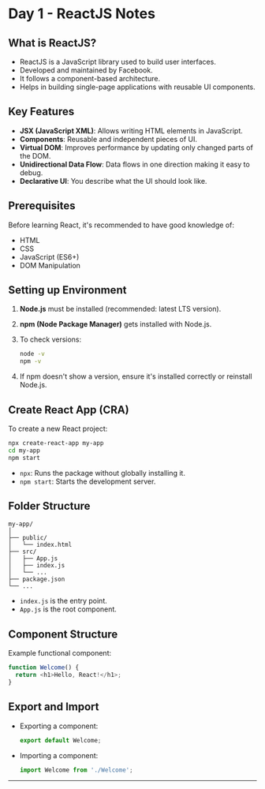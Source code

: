 # Day 1 - ReactJS Notes

## What is ReactJS?

- ReactJS is a JavaScript library used to build user interfaces.
- Developed and maintained by Facebook.
- It follows a component-based architecture.
- Helps in building single-page applications with reusable UI components.

## Key Features

- **JSX (JavaScript XML)**: Allows writing HTML elements in JavaScript.
- **Components**: Reusable and independent pieces of UI.
- **Virtual DOM**: Improves performance by updating only changed parts of the DOM.
- **Unidirectional Data Flow**: Data flows in one direction making it easy to debug.
- **Declarative UI**: You describe what the UI should look like.

## Prerequisites

Before learning React, it's recommended to have good knowledge of:

- HTML
- CSS
- JavaScript (ES6+)
- DOM Manipulation

## Setting up Environment

1. **Node.js** must be installed (recommended: latest LTS version).
2. **npm (Node Package Manager)** gets installed with Node.js.
3. To check versions:
   ```bash
   node -v
   npm -v
   ```

4. If npm doesn't show a version, ensure it's installed correctly or reinstall Node.js.

## Create React App (CRA)

To create a new React project:

```bash
npx create-react-app my-app
cd my-app
npm start
```

* `npx`: Runs the package without globally installing it.
* `npm start`: Starts the development server.

## Folder Structure

```
my-app/
│
├── public/
│   └── index.html
├── src/
│   ├── App.js
│   ├── index.js
│   └── ...
├── package.json
└── ...
```

* `index.js` is the entry point.
* `App.js` is the root component.

## Component Structure

Example functional component:

```js
function Welcome() {
  return <h1>Hello, React!</h1>;
}
```

## Export and Import

* Exporting a component:

  ```js
  export default Welcome;
  ```
* Importing a component:

  ```js
  import Welcome from './Welcome';
  ```

---
